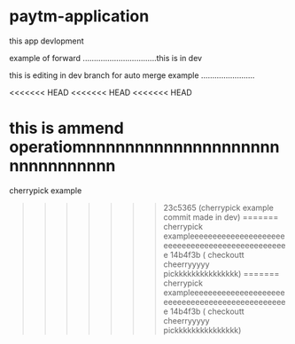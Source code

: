 # paytm-application
this app devlopment


example of forward .................................this is in dev

this is editing in dev branch for auto merge example ........................

<<<<<<< HEAD
<<<<<<< HEAD
<<<<<<< HEAD



this is ammend operatiomnnnnnnnnnnnnnnnnnnnnnnnnnnnnnnn
=======
cherrypick example
>>>>>>> 23c5365 (cherrypick example commit made in dev)
=======
cherrypick exampleeeeeeeeeeeeeeeeeeeeeeeeeeeeeeeeeeeeeeeeeeeeeeeee
>>>>>>> 14b4f3b ( checkoutt cheerryyyyy pickkkkkkkkkkkkkkk)
=======
cherrypick exampleeeeeeeeeeeeeeeeeeeeeeeeeeeeeeeeeeeeeeeeeeeeeeeee
>>>>>>> 14b4f3b ( checkoutt cheerryyyyy pickkkkkkkkkkkkkkk)
